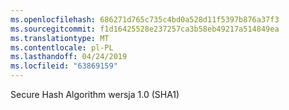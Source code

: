 ```yaml
---
ms.openlocfilehash: 686271d765c735c4bd0a528d11f5397b876a37f3
ms.sourcegitcommit: f1d16425528e237257ca3b58eb49217a514849ea
ms.translationtype: MT
ms.contentlocale: pl-PL
ms.lasthandoff: 04/24/2019
ms.locfileid: "63869159"
---
```

Secure Hash Algorithm wersja 1.0 (SHA1)